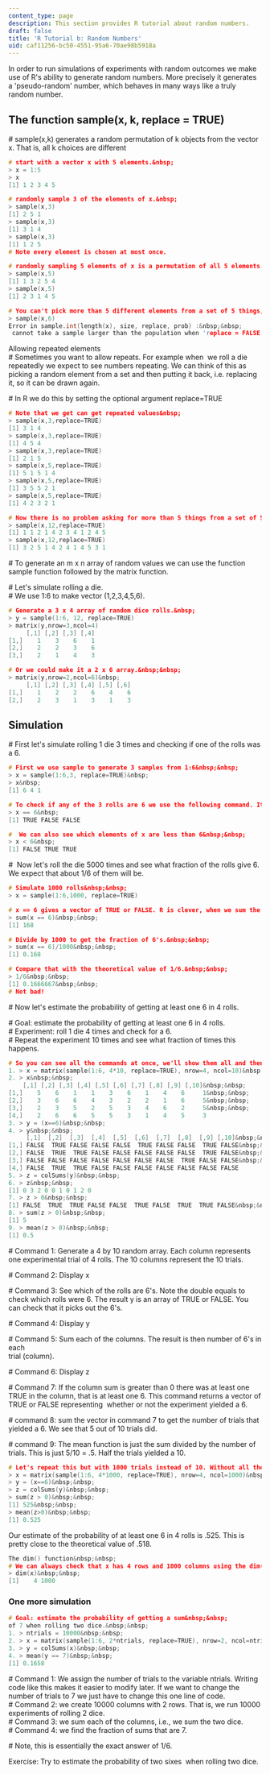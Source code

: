 ```yaml
---
content_type: page
description: This section provides R tutorial about random numbers.
draft: false
title: 'R Tutorial b: Random Numbers'
uid: caf11256-bc50-4551-95a6-70ae98b5918a
---
```

In order to run simulations of experiments with random outcomes we make use of R's ability to generate random numbers. More precisely it generates a 'pseudo-random' number, which behaves in many ways like a truly random number.

## The function sample(x, k, replace = TRUE)

\# sample(x,k) generates a random permutation of k objects from the vector x. That is, all k choices are different

```c
# start with a vector x with 5 elements.&nbsp; 
> x = 1:5 
> x 
[1] 1 2 3 4 5
```

```c
# randomly sample 3 of the elements of x.&nbsp; 
> sample(x,3) 
[1] 2 5 1 
> sample(x,3) 
[1] 3 1 4 
> sample(x,3) 
[1] 1 2 5 
# Note every element is chosen at most once.
```

```c
# randomly sampling 5 elements of x is a permutation of all 5 elements.&nbsp; 
> sample(x,5) 
[1] 1 3 2 5 4 
> sample(x,5) 
[1] 2 3 1 4 5
```

```c
# You can't pick more than 5 different elements from a set of 5 things, so R gives an error.&nbsp; 
> sample(x,6) 
Error in sample.int(length(x), size, replace, prob) :&nbsp;&nbsp; 
 cannot take a sample larger than the population when 'replace = FALSE'
```

Allowing repeated elements       
\# Sometimes you want to allow repeats. For example when  we roll a die repeatedly we expect to see numbers repeating. We can think of this as picking a random element from a set and then putting it back, i.e. replacing it, so it can be drawn again.

\# In R we do this by setting the optional argument replace=TRUE

```c
# Note that we get can get repeated values&nbsp; 
> sample(x,3,replace=TRUE) 
[1] 3 1 4 
> sample(x,3,replace=TRUE) 
[1] 4 5 4 
> sample(x,3,replace=TRUE) 
[1] 2 1 5 
> sample(x,5,replace=TRUE) 
[1] 5 1 5 1 4 
> sample(x,5,replace=TRUE) 
[1] 3 5 5 2 1 
> sample(x,5,replace=TRUE) 
[1] 4 2 3 2 1
```

```c
# Now there is no problem asking for more than 5 things from a set of 5 elements.&nbsp; 
> sample(x,12,replace=TRUE) 
[1] 1 1 2 1 4 2 3 4 1 2 4 5 
> sample(x,12,replace=TRUE) 
[1] 3 2 5 1 4 2 4 1 4 5 3 1
```

\# To generate an m x n array of random values we can use the function sample function followed by the matrix function.

\# Let's simulate rolling a die.        
\# We use 1:6 to make vector (1,2,3,4,5,6).

```c
# Generate a 3 x 4 array of random dice rolls.&nbsp; 
> y = sample(1:6, 12, replace=TRUE) 
> matrix(y,nrow=3,ncol=4) 
     [,1] [,2] [,3] [,4] 
[1,]    1    3    6    1
[2,]    2    2    3    6
[3,]    2    1    4    3
```

```c
# Or we could make it a 2 x 6 array.&nbsp;&nbsp; 
> matrix(y,nrow=2,ncol=6)&nbsp; 
     [,1] [,2] [,3] [,4] [,5] [,6]
[1,]    1    2    2    6    4    6
[2,]    2    3    1    3    1    3
```

## Simulation

\# First let's simulate rolling 1 die 3 times and checking if one of the rolls was a 6.

```c
# First we use sample to generate 3 samples from 1:6&nbsp;&nbsp; 
> x = sample(1:6,3, replace=TRUE)&nbsp; 
> x&nbsp; 
[1] 6 4 1
```

```c
# To check if any of the 3 rolls are 6 we use the following command. It returns a vector of TRUE or FALSE depending on whether that entry of x is 6 or not. Note the use of the double equal sign. We can't use a single equal sign because that would mean 'set the value of x to 6'. Compare the result with the value of x above.&nbsp;&nbsp; 
> x == 6&nbsp; 
[1] TRUE FALSE FALSE
```

```c
#  We can also see which elements of x are less than 6&nbsp;&nbsp; 
> x < 6&nbsp; 
[1] FALSE TRUE TRUE
```

\#  Now let's roll the die 5000 times and see what fraction of the rolls give 6. We expect that about 1/6 of them will be.

```c
# Simulate 1000 rolls&nbsp;&nbsp; 
> x = sample(1:6,1000, replace=TRUE)
```

```c
# x == 6 gives a vector of TRUE or FALSE. R is clever, when we sum the vector: each TRUE counts as 1 and each FALSE counts as 0. So the sum is the number of TRUE's. In this case that means the number of 6's, which happens to be 168.&nbsp;&nbsp;&nbsp; 
> sum(x == 6)&nbsp;&nbsp; 
[1] 168
```

```c
# Divide by 1000 to get the fraction of 6's.&nbsp;&nbsp; 
> sum(x == 6)/1000&nbsp;&nbsp; 
[1] 0.168
```

```c
# Compare that with the theoretical value of 1/6.&nbsp;&nbsp; 
> 1/6&nbsp;&nbsp; 
[1] 0.1666667&nbsp;&nbsp; 
# Not bad!
```

\# Now let's estimate the probability of getting at least one 6 in 4 rolls.

\# Goal: estimate the probability of getting at least one 6 in 4 rolls.       
\# Experiment: roll 1 die 4 times and check for a 6.        
\# Repeat the experiment 10 times and see what fraction of times this happens.

```c
# So you can see all the commands at once, we'll show them all and then explain them later. For commenting, we'll put a command number before each '>'&nbsp;&nbsp;&nbsp; 
1. > x = matrix(sample(1:6, 4*10, replace=TRUE), nrow=4, ncol=10)&nbsp;&nbsp; 
2. > x&nbsp;&nbsp; 
    [,1] [,2] [,3] [,4] [,5] [,6] [,7] [,8] [,9] [,10]&nbsp;&nbsp; 
[1,]    5    6    1    1    3    6    1    4    6     1&nbsp;&nbsp; 
[2,]    3    6    6    4    3    2    2    1    6     5&nbsp;&nbsp; 
[3,]    2    3    5    2    5    3    4    6    2     5&nbsp;&nbsp; 
[4,]    2    6    6    5    5    3    1    4    5     3
3. > y = (x==6)&nbsp;&nbsp; 
4. > y&nbsp;&nbsp; 
     [,1]  [,2]  [,3]  [,4]  [,5]  [,6]  [,7]  [,8]  [,9] [,10]&nbsp;&nbsp; 
[1,] FALSE  TRUE FALSE FALSE FALSE  TRUE FALSE FALSE  TRUE FALSE&nbsp;&nbsp; 
[2,] FALSE  TRUE  TRUE FALSE FALSE FALSE FALSE FALSE  TRUE FALSE&nbsp;&nbsp; 
[3,] FALSE FALSE FALSE FALSE FALSE FALSE FALSE  TRUE FALSE FALSE&nbsp;&nbsp; 
[4,] FALSE  TRUE  TRUE FALSE FALSE FALSE FALSE FALSE FALSE FALSE
5. > z = colSums(y)&nbsp;&nbsp; 
6. > z&nbsp;&nbsp; 
[1] 0 3 2 0 0 1 0 1 2 0
7. > z > 0&nbsp;&nbsp; 
[1] FALSE  TRUE  TRUE FALSE FALSE  TRUE FALSE  TRUE  TRUE FALSE&nbsp;&nbsp; 
8. > sum(z > 0)&nbsp;&nbsp; 
[1] 5
9. > mean(z > 0)&nbsp;&nbsp; 
[1] 0.5
```

\# Command 1: Generate a 4 by 10 random array. Each column represents one experimental trial of 4 rolls. The 10 columns represent the 10 trials.

\# Command 2: Display x

\# Command 3: See which of the rolls are 6's. Note the double equals to check which rolls were 6. The result y is an array of TRUE or FALSE. You can check that it picks out the 6's.

\# Command 4: Display y

\# Command 5: Sum each of the columns. The result is then number of 6's in each       
trial (column).

\# Command 6: Display z

\# Command 7: If the column sum is greater than 0 there was at least one TRUE in the column, that is at least one 6. This command returns a vector of TRUE or FALSE representing  whether or not the experiment yielded a 6.

\# command 8: sum the vector in command 7 to get the number of trials that yielded a 6. We see that 5 out of 10 trials did.

\# command 9: The mean function is just the sum divided by the number of trials. This is just 5/10 = .5. Half the trials yielded a 10.

```c
# Let's repeat this but with 1000 trials instead of 10. Without all the comments it's pretty short.&nbsp;&nbsp; 
> x = matrix(sample(1:6, 4*1000, replace=TRUE), nrow=4, ncol=1000)&nbsp;&nbsp; 
> y = (x==6)&nbsp;&nbsp; 
> z = colSums(y)&nbsp;&nbsp; 
> sum(z > 0)&nbsp;&nbsp; 
[1] 525&nbsp;&nbsp; 
> mean(z>0)&nbsp;&nbsp; 
[1] 0.525
```

Our estimate of the probability of at least one 6 in 4 rolls is .525. This is pretty close to the theoretical value of .518.

```c
The dim() function&nbsp;&nbsp; 
# We can always check that x has 4 rows and 1000 columns using the dim() function.&nbsp;&nbsp; 
> dim(x)&nbsp;&nbsp; 
[1]    4 1000
```

### One more simulation

```c
# Goal: estimate the probability of getting a sum&nbsp;&nbsp; 
of 7 when rolling two dice.&nbsp;&nbsp; 
1. > ntrials = 10000&nbsp;&nbsp; 
2. > x = matrix(sample(1:6, 2*ntrials, replace=TRUE), nrow=2, ncol=ntrials)&nbsp;&nbsp; 
3. > y = colSums(x)&nbsp;&nbsp; 
4. > mean(y == 7)&nbsp;&nbsp; 
[1] 0.1658
```

\# Command 1: We assign the number of trials to the variable ntrials. Writing code like this makes it easier to modify later. If we want to change the number of trials to 7 we just have to change this one line of code.       
\# Command 2: we create 10000 columns with 2 rows. That is, we run 10000 experiments of rolling 2 dice.       
\# Command 3: we sum each of the columns, i.e., we sum the two dice.       
\# Command 4: we find the fraction of sums that are 7.

\# Note, this is essentially the exact answer of 1/6.

Exercise: Try to estimate the probability of two sixes  when rolling two dice.